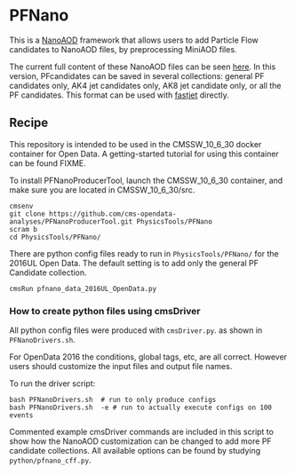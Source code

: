 # PFNano

This is a [NanoAOD](https://twiki.cern.ch/twiki/bin/view/CMSPublic/WorkBookNanoAOD) framework that allows users to add Particle Flow candidates to NanoAOD files, by preprocessing MiniAOD files. 

The current full content of these NanoAOD files can be seen [here](https://htmlpreview.github.io/?https://github.com/josephmoop/PFNano/blob/c6ea74b6f5ac6646c5ab86dac0b1a6e0fb4edeae/test/nanoAOD_2016MC.html).
In this version, PFcandidates can be saved in several collections: general PF candidates only, AK4 jet candidates only, AK8 jet candidate only, or all the PF candidates. 
This format can be used with [fastjet](http://fastjet.fr) directly.

## Recipe

This repository is intended to be used in the CMSSW_10_6_30 docker container for Open Data.
A getting-started tutorial for using this container can be found FIXME.

To install PFNanoProducerTool, launch the CMSSW_10_6_30 container, and make sure you are located in CMSSW_10_6_30/src. 

```
cmsenv
git clone https://github.com/cms-opendata-analyses/PFNanoProducerTool.git PhysicsTools/PFNano
scram b
cd PhysicsTools/PFNano/
```

There are python config files ready to run in `PhysicsTools/PFNano/` for the 2016UL Open Data. The default setting is to add only the general PF Candidate collection.

```
cmsRun pfnano_data_2016UL_OpenData.py
```

### How to create python files using cmsDriver

All python config files were produced with `cmsDriver.py`. as shown in `PFNanoDrivers.sh`.

For OpenData 2016 the conditions, global tags, etc, are all correct. However users should customize the input files and output file names. 

To run the driver script:
```
bash PFNanoDrivers.sh  # run to only produce configs
bash PFNanoDrivers.sh  -e # run to actually execute configs on 100 events
```

Commented example cmsDriver commands are included in this script to show how the NanoAOD customization can be changed to add more PF candidate collections.
All available options can be found by studying `python/pfnano_cff.py`. 



